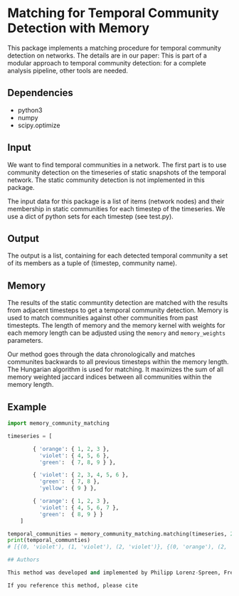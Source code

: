 # Matching for Temporal Community Detection with Memory


This package implements a matching procedure for temporal community detection on networks. The details are in our paper: This is part of a modular approach to temporal community detection: for a complete analysis pipeline, other tools are needed.


## Dependencies
* python3
* numpy
* scipy.optimize


## Input

We want to find temporal communities in a network. The first part is to use community detection on the timeseries of static snapshots of the temporal network. The static community detection is not implemented in this package.

The input data for this package is a list of items (network nodes) and their membership in static communities for each timestep of the timeseries. We use a dict of python sets for each timestep (see test.py).

## Output

The output is a list, containing for each detected temporal community a set of its members as a tuple of (timestep, community name).

## Memory

The results of the static communtity detection are matched with the results from adjacent timesteps to get a temporal community detection. Memory is used to match communities against other communities from past timestepts. The length of memory and the memory kernel with weights for each memory length can be adjusted using the `memory` and `memory_weights` parameters.

Our method goes through the data chronologically and matches communites backwards to all previous timesteps within the memory length. The Hungarian algorithm is used for matching. It maximizes the sum of all memory weighted jaccard indices between all communities within the memory length.


## Example

```python
import memory_community_matching

timeseries = [

        { 'orange': { 1, 2, 3 },
          'violet': { 4, 5, 6 },
          'green':  { 7, 8, 9 } },

        { 'violet': { 2, 3, 4, 5, 6 },
          'green':  { 7, 8 },
          'yellow': { 9 } },

        { 'orange': { 1, 2, 3 },
          'violet': { 4, 5, 6, 7 },
          'green':  { 8, 9 } }
    ]

temporal_communities = memory_community_matching.matching(timeseries, 2)
print(temporal_communties)
# [{(0, 'violet'), (1, 'violet'), (2, 'violet')}, {(0, 'orange'), (2, 'orange')}, {(2, 'green'), (1, 'green'), (0, 'green')}]

## Authors

This method was developed and implemented by Philipp Lorenz-Spreen, Frederik Wolf, Jonas Braun and Philipp Hövel at TU Berlin.

If you reference this method, please cite 
